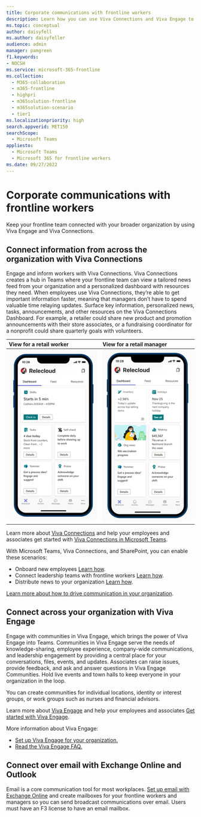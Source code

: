 ```yaml
---
title: Corporate communications with frontline workers
description: Learn how you can use Viva Connections and Viva Engage to connect your frontline team to your broader organization.
ms.topic: conceptual
author: daisyfell
ms.author: daisyfeller
audience: admin
manager: pamgreen
f1.keywords:
- NOCSH
ms.service: microsoft-365-frontline
ms.collection:
  - M365-collaboration
  - m365-frontline
  - highpri
  - m365solution-frontline
  - m365solution-scenario
  - tier1
ms.localizationpriority: high
search.appverid: MET150
searchScope:
  - Microsoft Teams
appliesto: 
  - Microsoft Teams
  - Microsoft 365 for frontline workers
ms.date: 09/27/2022
---
```


# Corporate communications with frontline workers

Keep your frontline team connected with your broader organization by using Viva Engage and Viva Connections.

## Connect information from across the organization with Viva Connections

Engage and inform workers with Viva Connections. Viva Connections creates a hub in Teams where your frontline team can view a tailored news feed from your organization and a personalized dashboard with resources they need. When employees use Viva Connections, they’re able to get important information faster, meaning that managers don’t have to spend valuable time relaying updates. Surface key information, personalized news, tasks, announcements, and other resources on the Viva Connections Dashboard. For example, a retailer could share new product and promotion announcements with their store associates, or a fundraising coordinator for a nonprofit could share quarterly goals with volunteers.

| View for a retail worker  |View for a retail manager                  |
| :------------------- | :------------------- |
| ![Screenshot of the Viva Connections Dashboard on a mobile device displaying information for a retail worker.](media/frontline-worker-1.png)  | ![Screenshot of the Viva Connections Dashboard on a mobile device displaying information for a retail manager.](media/frontline-worker-2.png) |

Learn more about [Viva Connections](/sharepoint/viva-connections-overview) and help your employees and associates get started with [Viva Connections in Microsoft Teams](https://support.microsoft.com/office/your-intranet-is-now-in-microsoft-teams-8b4e7f76-f305-49a9-b6d2-09378476f95b).

With Microsoft Teams, Viva Connections, and SharePoint, you can enable these scenarios:

- Onboard new employees [Learn how](/sharepoint/onboard-employees).
- Connect leadership teams with frontline workers [Learn how](/sharepoint/leadership-connection).
- Distribute news to your organization [Learn how](/sharepoint/distribute-corporate-news-to-your-organization).

[Learn more about how to drive communication in your organization](/sharepoint/corporate-communications-overview).

## Connect across your organization with Viva Engage

Engage with communities in Viva Engage, which brings the power of Viva Engage into Teams. Communities in Viva Engage serve the needs of knowledge-sharing, employee experience, company-wide communications, and leadership engagement by providing a central place for your conversations, files, events, and updates. Associates can raise issues, provide feedback, and ask and answer questions in Viva Engage Communities. Hold live events and town halls to keep everyone in your organization in the loop.

You can create communities for individual locations, identity or interest groups, or work groups such as nurses and financial advisors.

Learn more about [Viva Engage](/viva/engage/overview) and help your employees and associates [Get started with Viva Engage](https://support.microsoft.com/topic/getting-started-with-microsoft-viva-engage-729f9fce-3aa6-4478-888c-a1543918c284).

More information about Viva Engage:

- [Set up Viva Engage for your organization.](/viva/engage/setup)
- [Read the Viva Engage FAQ.](https://support.microsoft.com/topic/frequently-asked-questions-faq-about-microsoft-viva-engage-1209ec6f-b10d-4518-98fd-f33cca5212b8)

## Connect over email with Exchange Online and Outlook

Email is a core communication tool for most workplaces. [Set up email with Exchange Online](flw-setup-microsoft-365.md#set-up-email-with-exchange-online) and create mailboxes for your frontline workers and managers so you can send broadcast communications over email. Users must have an F3 license to have an email mailbox.

